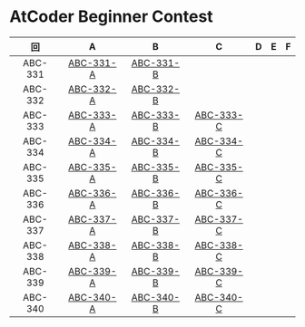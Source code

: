 # AtCoder Beginner Contest

| 回 | A | B | C | D | E | F |
|:---:|:---:|:---:|:---:|:---:|:---:|:---:|
| ABC-331 | [ABC-331-A](ABC-331-A.py) | [ABC-331-B](ABC-331-B.py) |  |  |  |  |
| ABC-332 | [ABC-332-A](ABC-332-A.py) | [ABC-332-B](ABC-332-B.py) |  |  |  |  |
| ABC-333 | [ABC-333-A](ABC-333-A.py) | [ABC-333-B](ABC-333-B.py) | [ABC-333-C](ABC-333-C.py) |  |  |  |
| ABC-334 | [ABC-334-A](ABC-334-A.py) | [ABC-334-B](ABC-334-B.py) | [ABC-334-C](ABC-334-C.py) |  |  |  |
| ABC-335 | [ABC-335-A](ABC-335-A.py) | [ABC-335-B](ABC-335-B.py) | [ABC-335-C](ABC-335-C.py) |  |  |  |
| ABC-336 | [ABC-336-A](ABC-336-A.py) | [ABC-336-B](ABC-336-B.py) | [ABC-336-C](ABC-336-C.py) |  |  |  |
| ABC-337 | [ABC-337-A](ABC-337-A.py) | [ABC-337-B](ABC-337-B.py) | [ABC-337-C](ABC-337-C.py) |  |  |  |
| ABC-338 | [ABC-338-A](ABC-338-A.py) | [ABC-338-B](ABC-338-B.py) | [ABC-338-C](ABC-338-C.py) |  |  |  |
| ABC-339 | [ABC-339-A](ABC-339-A.py) | [ABC-339-B](ABC-339-B.py) | [ABC-339-C](ABC-339-C.py) |  |  |  |
| ABC-340 | [ABC-340-A](ABC-340-A.py) | [ABC-340-B](ABC-340-B.py) | [ABC-340-C](ABC-340-C.py) |  |  |  |
